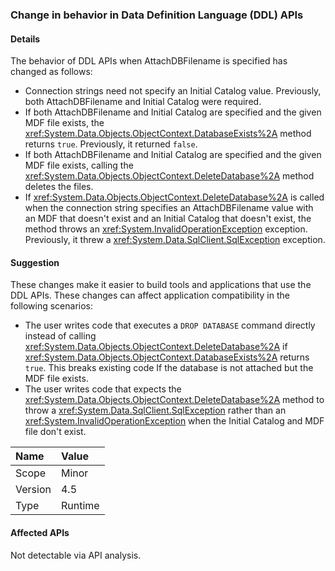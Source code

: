### Change in behavior in Data Definition Language (DDL) APIs

#### Details

The behavior of DDL APIs when AttachDBFilename is specified has changed as follows:<ul><li>Connection strings need not specify an Initial Catalog value. Previously, both AttachDBFilename and Initial Catalog were required.</li><li>If both AttachDBFilename and Initial Catalog are specified and the given MDF file exists, the <xref:System.Data.Objects.ObjectContext.DatabaseExists%2A> method returns <code>true</code>. Previously, it returned <code>false</code>.</li><li>If both AttachDBFilename and Initial Catalog are specified and the given MDF file exists, calling the <xref:System.Data.Objects.ObjectContext.DeleteDatabase%2A> method deletes the files.</li><li>If <xref:System.Data.Objects.ObjectContext.DeleteDatabase%2A> is called when the connection string specifies an AttachDBFilename value with an MDF that doesn't exist and an Initial Catalog that doesn't exist, the method throws an <xref:System.InvalidOperationException> exception. Previously, it threw a <xref:System.Data.SqlClient.SqlException> exception.</li></ul>

#### Suggestion

These changes make it easier to build tools and applications that use the DDL APIs. These changes can affect application compatibility in the following scenarios:<ul><li>The user writes code that executes a <code>DROP DATABASE</code> command directly instead of calling <xref:System.Data.Objects.ObjectContext.DeleteDatabase%2A> if <xref:System.Data.Objects.ObjectContext.DatabaseExists%2A> returns <code>true</code>. This breaks existing code If the database is not attached but the MDF file exists.</li><li>The user writes code that expects the <xref:System.Data.Objects.ObjectContext.DeleteDatabase%2A> method to throw a <xref:System.Data.SqlClient.SqlException> rather than an <xref:System.InvalidOperationException> when the Initial Catalog and MDF file don't exist.</li></ul>

| Name    | Value       |
|:--------|:------------|
| Scope   |Minor|
|Version|4.5|
|Type|Runtime|

#### Affected APIs

Not detectable via API analysis.

<!--

#### Affected APIs

Not detectable via API analysis.

-->
